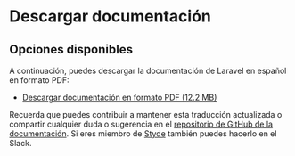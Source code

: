 # Descargar documentación

## Opciones disponibles

A continuación, puedes descargar la documentación de Laravel en español en formato PDF:

- [Descargar documentación en formato PDF (12.2 MB)](/documentacion-de-laravel.pdf)

Recuerda que puedes contribuir a mantener esta traducción actualizada o compartir cualquier duda o sugerencia en el [repositorio de GitHub de la documentación](https://github.com/StydeNet/laravel-spanish-docs). Si eres miembro de [Styde](https://styde.net/) también puedes hacerlo en el Slack.